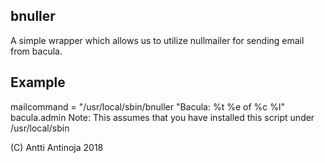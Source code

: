 ## bnuller


A simple wrapper which allows us to utilize nullmailer for sending email from
bacula.

## Example

mailcommand = "/usr/local/sbin/bnuller \"Bacula: %t %e of %c %l\" bacula.admin
Note: This assumes that you have installed this script under /usr/local/sbin

(C) Antti Antinoja 2018

